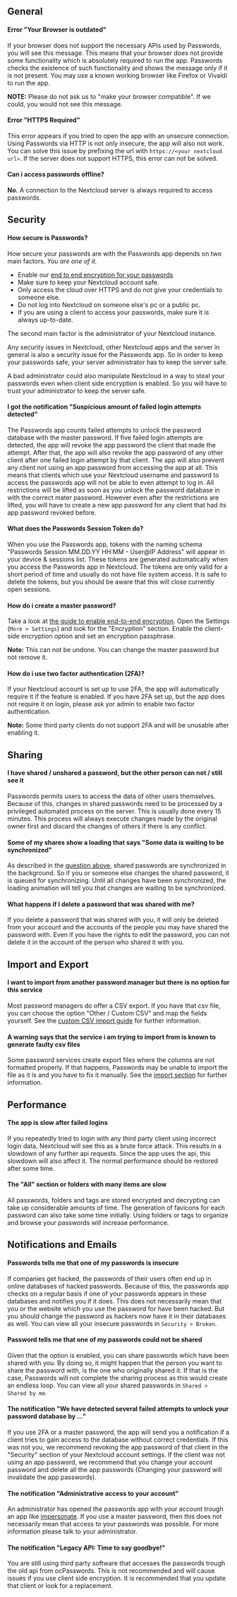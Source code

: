 ## General
#### Error "Your Browser is outdated"
If your browser does not support the necessary APIs used by Passwords, you will see this message.
This means that your browser does not provide some functionality which is absolutely required to run the app.
Passwords checks the existence of such functionality and shows the message only if it is not present.
You may use a known working browser like Firefox or Vivaldi to run the app.

**NOTE:** Please do not ask us to "make your browser compatible". If we could, you would not see this message.

#### Error "HTTPS Required"
This error appears if you tried to open the app with an unsecure connection.
Using Passwords via HTTP is not only insecure, the app will also not work.
You can solve this issue by prefixing the url with `https://<your nextcloud url>`.
If the server does not support HTTPS, this error can not be solved.

#### Can i access passwords offline?
**No.** A connection to the Nextcloud server is always required to access passwords.


## Security
#### How secure is Passwords?
How secure your passwords are with the Passwords app depends on two main factors.
_You are one of it._

- Enable our [end to end encryption for your passwords](./Encryption/Enable-End-to-End-Encryption)
- Make sure to keep your Nextcloud account safe.
- Only access the cloud over HTTPS and do not give your credentials to someone else.
- Do not log into Nextcloud on someone else's pc or a public pc.
- If you are using a client to access your passwords, make sure it is always up-to-date.

The second main factor is the administrator of your Nextcloud instance.

Any security issues in Nextcloud, other Nextcloud apps and the server in general is also a security issue for the Passwords app.
So in order to keep your passwords safe, your server administrator has to keep the server safe.

A bad administrator could also manipulate Nextcloud in a way to steal your passwords even when client side encryption is enabled.
So you will have to trust your administrator to keep the server safe.



#### I got the notification "Suspicious amount of failed login attempts detected"
The Passwords app counts failed attempts to unlock the password database with the master password.
If five failed login attempts are detected, the app will revoke the app password the client that made the attempt.
After that, the app will also revoke the app password of any other client after one failed login attempt by that client.
The app will also prevent any client not using an app password from accessing the app at all.
This means that clients which use your Nextcloud username and password to access the passwords app will not be able to even attempt to log in.
All restrictions will be lifted as soon as you unlock the password database in with the correct mater password.
However even after the restrictions are lifted, you will have to create a new app password for any client that had its app password revoked before.

#### What does the Passwords Session Token do?
When you use the Passwords app, tokens with the naming schema "Passwords Session MM.DD.YY HH:MM - User@IP Address" will appear in your device & sessions list.
These tokens are generated automatically when you access the Passwords app in Nextcloud.
The tokens are only valid for a short period of time and usually do not have file system access.
It is safe to delete the tokens, but you should be aware that this will close currently open sessions.

#### How do i create a master password?
Take a look at [the guide to enable end-to-end encryption](Encryption/Enable-End-to-End-Encryption).
Open the Settings (`More > Settings`) and look for the "Encryption" section.
Enable the client-side encryption option and set an encryption passphrase.

**Note:** This can not be undone. You can change the master password but not remove it.

#### How do i use two factor authentication (2FA)?
If your Nextcloud account is set up to use 2FA, the app will automatically require it if the feature is enabled.
If you have 2FA set up, but the app does not require it on login, please ask yor admin to enable two factor authentication.

**Note:** Some third party clients do not support 2FA and will be unusable after enabling it.


## Sharing
#### I have shared / unshared a password, but the other person can not / still see it
Passwords permits users to access the data of other users themselves.
Because of this, changes in shared passwords need to be processed by a privileged automated process on the server.
This is usually done every 15 minutes.
This process will always execute changes made by the original owner first and discard the changes of others if there is any conflict.

#### Some of my shares show a loading that says "Some data is waiting to be synchronized"
As described in the [question above](#i-have-shared-unshared-a-password-but-the-other-person-can-not-still-see-it), shared passwords are synchronized in the background.
So if you or someone else changes the shared password, it is queued for synchronizing.
Until all changes have been synchronized, the loading animation will tell you that changes are waiting to be synchronized.

#### What happens if I delete a password that was shared with me?
If you delete a password that was shared with you, it will only be deleted from your account and the accounts of the people you may have shared the password with.
Even if you have the rights to edit the password, you can not delete it in the account of the person who shared it with you.


## Import and Export
#### I want to import from another password manager but there is no option for this service
Most password managers do offer a CSV export.
If you have that csv file, you can choose the option "Other / Custom CSV" and map the fields yourself.
See the [custom CSV import guide](./Import/Import-from-custom-CSV) for further information.

#### A warning says that the service i am trying to import from is known to generate faulty csv files
Some password services create export files where the columns are not formatted properly.
If that happens, Passwords may be unable to import the file as it is and you have to fix it manually.
See the [import section](./Import#how-to-fix-faulty-csv-files) for further information.


## Performance
#### The app is slow after failed logins
If you repeatedly tried to login with any third party client using incorrect login data, Nextcloud will see this as a brute force attack.
This results in a slowdown of any further api requests.
Since the app uses the api, this slowdown will also affect it.
The normal performance should be restored after some time.

#### The "All" section or folders with many items are slow
All passwords, folders and tags are stored encrypted and decrypting can take up considerable amounts of time.
The generation of favicons for each password can also take some time initially.
Using folders or tags to organize and browse your passwords will increase performance.


## Notifications and Emails
#### Passwords tells me that one of my passwords is insecure
If companies get hacked, the passwords of their users often end up in online databases of hacked passwords.
Because of this, the passwords app checks on a regular basis if one of your passwords appears in these databases and notifies you if it does.
This does not necessarily mean that you or the website which you use the password for have been hacked.
But you should change the password as hackers now have it in their databases as well.
You can view all your insecure passwords in `Security > Broken`.

#### Password tells me that one of my passwords could not be shared
Given that the option is enabled, you can share passwords which have been shared with you.
By doing so, it might happen that the person you want to share the password with, is the one who originally shared it.
If that is the case, Passwords will not complete the sharing process as this would create an endless loop.
You can view all your shared passwords in `Shared > Shared by me`.

#### The notification "We have detected several failed attempts to unlock your password database by ..."
If you use 2FA or a master password, the app will send you a notification if a client tries to gain access to the database without correct credentials.
If this was not you, we recommend revoking the app password of that client in the "Security" section of your Nextcloud account settings.
If the client was not using an app password, we recommend that you change your account password and delete all the app passwords (Changing your password will invalidate the app passwords).

#### The notification "Administrative access to your account"
An administrator has opened the passwords app with your account trough an app like [impersonate](https://apps.nextcloud.com/apps/impersonate).
If you use a master password, then this does not necessarily mean that access to your passwords was possible.
For more information please talk to your administrator.

#### The notification "Legacy API: Time to say goodbye!"
You are still using third party software that accesses the passwords trough the old api from ocPasswords.
This is not recommended and will cause issues if you use client side encryption.
It is recommended that you update that client or look for a replacement.